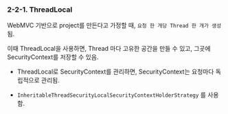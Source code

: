 ### 2-2-1. ThreadLocal

WebMVC 기반으로 project를 만든다고 가정할 때,
`요청 한 개당 Thread 한 개가 생성`됨.

이때 ThreadLocal을 사용하면, Thread 마다 고유한 공간을 만들 수 있고, 그곳에 SecurityContext를 저장할 수 있음.

- ThreadLocal로 SecurityContext를 관리하면, SecurityContext는 요청마다 독립적으로 관리됨.

- `InheritableThreadSecurityLocalSecurityContextHolderStrategy` 를 사용함.